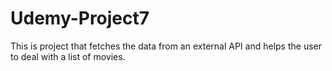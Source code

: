 # Udemy-Project7
This is project that fetches the data from an external API and helps the user to deal with a list of movies.
